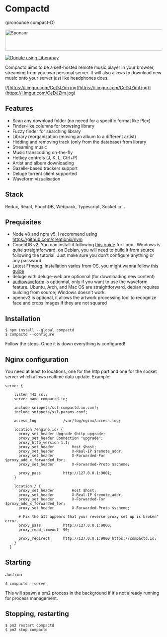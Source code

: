 # Compactd

(pronounce compact-D)

<a target='_blank' rel='nofollow' href='https://app.codesponsor.io/link/Fwnbp4ySbyNYR6BaX1f9y4zQ/compactd/compactd'>
  <img alt='Sponsor' width='888' height='68' src='https://app.codesponsor.io/embed/Fwnbp4ySbyNYR6BaX1f9y4zQ/compactd/compactd.svg' />
</a>

<a href="https://liberapay.com/compactd/donate"><img alt="Donate using Liberapay" src="https://liberapay.com/assets/widgets/donate.svg"></a>

Compactd aims to be a self-hosted remote music player in your browser,
streaming from you own personal server. It will also allows to download new
music onto your server just like headphones does.

[![https://i.imgur.com/CeDJZim.jpg](https://i.imgur.com/CeDJZiml.jpg)](https://i.imgur.com/CeDJZim.jpg)

## Features

 - Scan any download folder (no neeed for a specific format like Plex)
 - Finder-like columns for browsing library
 - Fuzzy finder for searching library
 - Library reorganization (moving an album to a different artist)
 - Hidding and removing track (only from the database) from library
 - Streaming music 
 - Music transcoding on-the-fly
 - Hotkey controls (J, K, L, Ctrl+P)
 - Artist and album downloading
 - Gazelle-based trackers support
 - Deluge torrent client supported
 - Waveform vizualisation 

## Stack

Redux, React, PouchDB, Webpack, Typescript, Socket.io...

## Prequisites

 - Node v8 and npm v5. I recommend using https://github.com/creationix/nvm
 - CouchDB v2. You can install it following [this guide](https://github.com/apache/couchdb/blob/master/INSTALL.Unix.md) for linux . Windows is quite straightforward, on Debian, you will need to build it from source following the tutorial. Just make sure you don't configure anything or any password.
 - Latest Ffmpeg. Installation varies from OS, you might wanna follow [this guide](https://github.com/adaptlearning/adapt_authoring/wiki/Installing-FFmpeg)
 - deluge with deluge-web are optionnal (for downloading new content)
 - [audiowaveform](https://github.com/bbc/audiowaveform) is optionnal, only  if you  want to use the waveform feature. Ubuntu, Arch, and Mac OS are straightforward, debian requires building from source; Windows doesn't work.
 - opencv2 is optional, it allows the artwork processing tool to recognize face and crops images if they are not squared
 
## Installation

```
$ npm install --global compactd
$ compactd --configure
```
Follow the steps. Once it is down everything is configured!

## Nginx configuration

You need at least to locations, one for the http part and one for the socket server which allows realtime data update. Example:

```nginx
server {

    listen 443 ssl;                                                             
    server_name compactd.io;

    include snippets/ssl-compactd.io.conf;
    include snippets/ssl-params.conf;

    access_log            /var/log/nginx/access.log;

    location /engine.io/ {
      proxy_set_header Upgrade $http_upgrade;
      proxy_set_header Connection "upgrade";
      proxy_http_version 1.1;
      proxy_set_header        Host $host;
      proxy_set_header        X-Real-IP $remote_addr;
      proxy_set_header        X-Forwarded-For $proxy_add_x_forwarded_for;
      proxy_set_header        X-Forwarded-Proto $scheme;

      proxy_pass          http://127.0.0.1:9001;
    }

    location / {
      proxy_set_header        Host $host;
      proxy_set_header        X-Real-IP $remote_addr;
      proxy_set_header        X-Forwarded-For $proxy_add_x_forwarded_for;
      proxy_set_header        X-Forwarded-Proto $scheme;

      # Fix the âIt appears that your reverse proxy set up is broken" error.
      proxy_pass          http://127.0.0.1:9000;
      proxy_read_timeout  90;

      proxy_redirect      http://127.0.0.1:9000 https://compactd.io;
    }
  }
```

 
## Starting
 
 Just run
 
 ```
 $ compactd --serve
 ```
 
 This will spawn a pm2 process in the background if it's not already running for process management.
 
 ## Stopping, restarting
 
 ```
 $ pm2 restart compactd
 $ pm2 stop compactd
 ```
 
